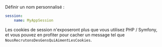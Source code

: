 Définir un nom personnalisé :

```yml
session:
    name: MyAppSession
```

Les cookies de session n'exposeront plus que vous utilisez PHP / Symfony, et vous pouvez
en profiter pour cacher un message tel que `NousRecrutonsDesGensQuiAimentLesCookies`.
